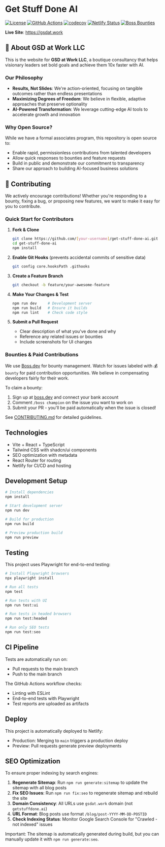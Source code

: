 # Get Stuff Done AI

[![License](https://img.shields.io/badge/License-Apache%202.0-blue.svg)](https://opensource.org/licenses/Apache-2.0)
[![GitHub Actions](https://github.com/culstrup/get-stuff-done-ai/workflows/CI/badge.svg)](https://github.com/culstrup/get-stuff-done-ai/actions)
[![codecov](https://codecov.io/gh/culstrup/get-stuff-done-ai/graph/badge.svg)](https://codecov.io/gh/culstrup/get-stuff-done-ai)
[![Netlify Status](https://api.netlify.com/api/v1/badges/49513722-08c3-4e06-8f9d-f6f3732a3b15/deploy-status)](https://app.netlify.com/sites/deft-florentine-69dcb4/deploys)
[![Boss Bounties](https://img.shields.io/endpoint?url=https%3A%2F%2Fwww.boss.dev%2Fshield%2Fgithub%2Frepos%2Fculstrup%2Fget-stuff-done-ai)](https://www.boss.dev/issues/repo/github/culstrup/get-stuff-done-ai)

**Live Site**: https://gsdat.work

## 🚀 About GSD at Work LLC

This is the website for **GSD at Work LLC**, a boutique consultancy that helps visionary leaders set bold goals and achieve them 10x faster with AI. 

### Our Philosophy

- **Results, Not Slides**: We're action-oriented, focusing on tangible outcomes rather than endless presentations
- **Maximizing Degrees of Freedom**: We believe in flexible, adaptive approaches that preserve optionality
- **AI-Powered Transformation**: We leverage cutting-edge AI tools to accelerate growth and innovation

### Why Open Source?

While we have a formal associates program, this repository is open source to:
- Enable rapid, permissionless contributions from talented developers
- Allow quick responses to bounties and feature requests
- Build in public and demonstrate our commitment to transparency
- Share our approach to building AI-focused business solutions

## 🤝 Contributing

We actively encourage contributions! Whether you're responding to a bounty, fixing a bug, or proposing new features, we want to make it easy for you to contribute.

### Quick Start for Contributors

1. **Fork & Clone**
   ```bash
   git clone https://github.com/[your-username]/get-stuff-done-ai.git
   cd get-stuff-done-ai
   npm install
   ```

2. **Enable Git Hooks** (prevents accidental commits of sensitive data)
   ```bash
   git config core.hooksPath .githooks
   ```

3. **Create a Feature Branch**
   ```bash
   git checkout -b feature/your-awesome-feature
   ```

4. **Make Your Changes & Test**
   ```bash
   npm run dev     # Development server
   npm run build   # Ensure it builds
   npm run lint    # Check code style
   ```

5. **Submit a Pull Request**
   - Clear description of what you've done and why
   - Reference any related issues or bounties
   - Include screenshots for UI changes

### Bounties & Paid Contributions

We use [Boss.dev](https://www.boss.dev) for bounty management. Watch for issues labeled with 💰 `bounty` for paid contribution opportunities. We believe in compensating developers fairly for their work.

To claim a bounty:
1. Sign up at [boss.dev](https://www.boss.dev) and connect your bank account
2. Comment `/boss champion` on the issue you want to work on
3. Submit your PR - you'll be paid automatically when the issue is closed!

See [CONTRIBUTING.md](CONTRIBUTING.md) for detailed guidelines.

## Technologies

- Vite + React + TypeScript
- Tailwind CSS with shadcn/ui components
- SEO optimization with metadata
- React Router for routing
- Netlify for CI/CD and hosting

## Development Setup

```bash
# Install dependencies
npm install

# Start development server
npm run dev

# Build for production
npm run build

# Preview production build
npm run preview
```

## Testing

This project uses Playwright for end-to-end testing:

```bash
# Install Playwright browsers
npx playwright install

# Run all tests
npm test

# Run tests with UI
npm run test:ui

# Run tests in headed browsers
npm run test:headed

# Run only SEO tests
npm run test:seo
```

## CI Pipeline

Tests are automatically run on:
- Pull requests to the main branch
- Push to the main branch

The GitHub Actions workflow checks:
- Linting with ESLint
- End-to-end tests with Playwright
- Test reports are uploaded as artifacts

## Deploy

This project is automatically deployed to Netlify:
- Production: Merging to `main` triggers a production deploy
- Preview: Pull requests generate preview deployments

## SEO Optimization

To ensure proper indexing by search engines:

1. **Regenerate Sitemap**: Run `npm run generate:sitemap` to update the sitemap with all blog posts
2. **Fix SEO Issues**: Run `npm run fix:seo` to regenerate sitemap and rebuild the site
3. **Domain Consistency**: All URLs use `gsdat.work` domain (not `getstuffdone.ai`)
4. **URL Format**: Blog posts use format `/blog/post-YYYY-MM-DD-POSTID`
5. **Check Indexing Status**: Monitor Google Search Console for "Crawled - not indexed" issues

Important: The sitemap is automatically generated during build, but you can manually update it with `npm run generate:seo`.
